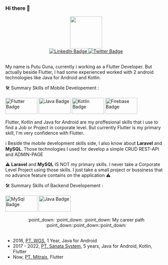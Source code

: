 ### Hi there 👋

<div id="header" align="center">
  <img src="https://media.giphy.com/media/qgQUggAC3Pfv687qPC/giphy.gif" width="100"/>
  <div id="badges">
  <a href="www.linkedin.com/in/putujoliartaguna">
    <img src="https://img.shields.io/badge/LinkedIn-blue?style=for-the-badge&logo=linkedin&logoColor=white" alt="LinkedIn Badge"/>
  </a>

  <a href="https://twitter.com/putuguna">
    <img src="https://img.shields.io/badge/Twitter-blue?style=for-the-badge&logo=twitter&logoColor=white" alt="Twitter Badge"/>
  </a>
</div>
</div>

<br>My name is Putu Guna, currently i working as a Flutter Developer. But actually beside Flutter, I had some experienced worked with 2 android technologies like Java for Android and Kotlin.

:hammer_and_wrench: Summary Skills of Mobile Developement :
<br>
<br>
 <img src="https://www.webhozz.com/blog/wp-content/uploads/2021/01/flutter.png" alt="Flutter Badge" width="100" height="50"/>
 <img src="https://miro.medium.com/max/689/1*wSxeE-1tYe0e0uFJ1hJQRg.jpeg" alt="Java Badge" width="100" height="50"/>
 <img src="https://www.dicoding.com/blog/wp-content/uploads/2018/04/Kotlin-for-Android-App-Devt.jpg" alt="Kotlin Badge" width="100" height="50"/>
 <img src="https://firebase.google.com/images/social.png" alt="Firebase Badge" width="100" height="50"/>
 
Flutter, Kotlin and Java for Android are my proffesional skills that i use to find a Job or Project in corporate level. But currently Flutter is my primary skill, I'm very confidence with Flutter.
 

:information_source: Beside the mobile development skills side, I also know about <b>Laravel</b> and <b>MySQL</b>. Those technologies I used for develop a simple CRUD REST-API and ADMIN-PAGE 

:warning: <b>Laravel</b> and <b>MySQL</b> IS NOT my primary skills. I never take a Corporate Level Project using those skills. I just take a small project or bussiness that no advance feature contains on the application :warning: <br>

:hammer_and_wrench: Summary Skills of Backend Developement :
<br>
<br>
 <img src="https://getwingsfast.com/wp-content/uploads/2019/11/mysql-logo.jpg" alt="MySql Badge" width="100" height="50"/>
 <img src="https://www.zend.com/sites/default/files/image/2019-09/logo-laravel.jpg" alt="Java Badge" width="100" height="50"/>
 
<div align="center">
:point_down: :point_down: :point_down: My career path :point_down::point_down::point_down: </div>
<br>
<ul>
  <li>2016, <a href="https://www.wgs.co.id/" target="_blank">PT. WGS</a>, 1 Year, Java for Android</li>
  <li>2017 - 2022, <a href="https://sanatasystem.com/" target="_blank">PT. Sanata System</a>, 5 years, Java for Android, Kotlin, Flutter</li>
  <li>Now, <a href="https://www.mitrais.com/id/" target="_blank">PT. Mitrais</a>, Flutter</li>
</ul>


<!--
**griajobag/griajobag** is a ✨ _special_ ✨ repository because its `README.md` (this file) appears on your GitHub profile.

Here are some ideas to get you started:

- 🔭 I’m currently working on ...
- 🌱 I’m currently learning ...
- 👯 I’m looking to collaborate on ...
- 🤔 I’m looking for help with ...
- 💬 Ask me about ...
- 📫 How to reach me: ...
- 😄 Pronouns: ...
- ⚡ Fun fact: ...
-->
